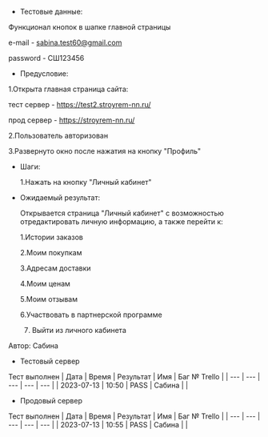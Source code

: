 * Тестовые данные:

 Функционал кнопок в шапке главной страницы
 
 e-mail - sabina.test60@gmail.com
 
 password - СШ123456
 
* Предусловие:

 1.Открыта главная страница сайта:
 
 тест сервер - https://test2.stroyrem-nn.ru/
 
 прод сервер - https://stroyrem-nn.ru/
 
 2.Пользователь авторизован
 
 3.Развернуто окно после нажатия на кнопку "Профиль"

* Шаги:

  1.Нажать на кнопку "Личный кабинет"

* Ожидаемый результат:

   Открывается страница "Личный кабинет" с возможностью отредактировать личную информацию, а также перейти к:
   
    1.Истории заказов
	
    2.Моим покупкам
	
    3.Адресам доставки
	
    4.Моим ценам
	
	5.Моим отзывам
	
	6.Участвовать в партнерской программе
	
	7. Выйти из личного кабинета
  


Автор: Сабина

* Тестовый сервер 

Тест выполнен
| Дата | Время | Результат | Имя | Баг № Trello |
| --- | --- | --- | --- | --- |
| 2023-07-13 | 10:50 | PASS | Сабина |   | 

* Продовый сервер

Тест выполнен
| Дата | Время | Результат | Имя | Баг № Trello |
| --- | --- | --- | --- | --- |
| 2023-07-13 | 10:55 | PASS | Сабина |   | 

